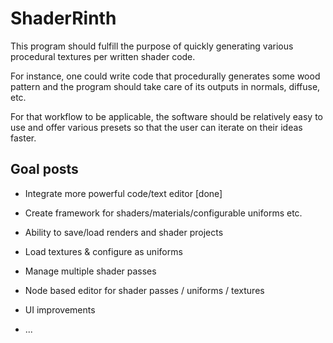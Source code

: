# ShaderRinth

This program should fulfill the purpose of quickly
generating various procedural textures per written
shader code.

For instance, one could write code that procedurally
generates some wood pattern and the program should
take care of its outputs in normals, diffuse, etc.

For that workflow to be applicable, the software
should be relatively easy to use and offer various
presets so that the user can iterate on their ideas
faster.

## Goal posts

* Integrate more powerful code/text editor [done]

* Create framework for shaders/materials/configurable uniforms etc.

* Ability to save/load renders and shader projects

* Load textures & configure as uniforms

* Manage multiple shader passes

* Node based editor for shader passes / uniforms / textures

* UI improvements

* ...
